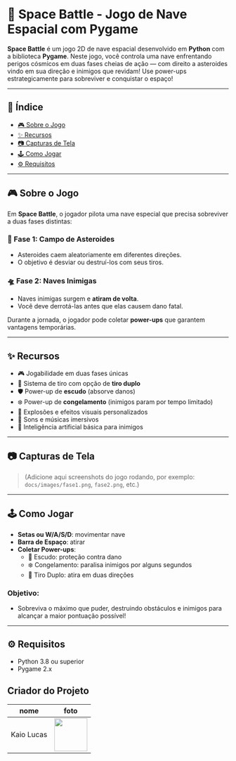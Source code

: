 # 🚀 Space Battle - Jogo de Nave Espacial com Pygame

**Space Battle** é um jogo 2D de nave espacial desenvolvido em **Python** com a biblioteca **Pygame**. Neste jogo, você controla uma nave enfrentando perigos cósmicos em duas fases cheias de ação — com direito a asteroides vindo em sua direção e inimigos que revidam! Use power-ups estrategicamente para sobreviver e conquistar o espaço!

---

## 📌 Índice

- [🎮 Sobre o Jogo](#-sobre-o-jogo)
- [✨ Recursos](#-recursos)
- [📷 Capturas de Tela](#-capturas-de-tela)
- [🕹️ Como Jogar](#️-como-jogar)
- [⚙️ Requisitos](#️-requisitos)

---

## 🎮 Sobre o Jogo

Em **Space Battle**, o jogador pilota uma nave especial que precisa sobreviver a duas fases distintas:

### 🌌 Fase 1: Campo de Asteroides
- Asteroides caem aleatoriamente em diferentes direções.
- O objetivo é desviar ou destruí-los com seus tiros.

### 🛸 Fase 2: Naves Inimigas
- Naves inimigas surgem e **atiram de volta**.
- Você deve derrotá-las antes que elas causem dano fatal.

Durante a jornada, o jogador pode coletar **power-ups** que garantem vantagens temporárias.

---

## ✨ Recursos

- 🎮 Jogabilidade em duas fases únicas
- 🔫 Sistema de tiro com opção de **tiro duplo**
- 🛡️ Power-up de **escudo** (absorve danos)
- ❄️ Power-up de **congelamento** (inimigos param por tempo limitado)
- 🎇 Explosões e efeitos visuais personalizados
- 🎵 Sons e músicas imersivos
- 🧠 Inteligência artificial básica para inimigos
  

---

## 📷 Capturas de Tela

> (Adicione aqui screenshots do jogo rodando, por exemplo: `docs/images/fase1.png`, `fase2.png`, etc.)

---

## 🕹️ Como Jogar

- **Setas ou W/A/S/D**: movimentar nave
- **Barra de Espaço**: atirar
- **Coletar Power-ups**:
  - 🔵 Escudo: proteção contra dano
  - ❄️ Congelamento: paralisa inimigos por alguns segundos
  - 🔫 Tiro Duplo: atira em duas direções

### Objetivo:
- Sobreviva o máximo que puder, destruindo obstáculos e inimigos para alcançar a maior pontuação possível!

---

## ⚙️ Requisitos

- Python 3.8 ou superior
- Pygame 2.x

## Criador do Projeto

| nome | foto |
| -------- | -------- |
| Kaio Lucas | <img src="https://github.com/kaiolucass.png" height="75" width="75"> |
